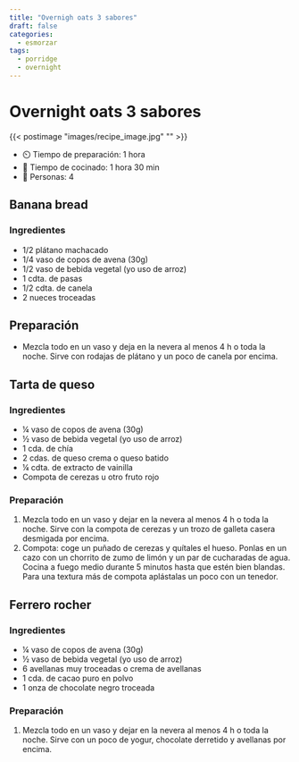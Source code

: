 ```yaml
---
title: "Overnigh oats 3 sabores"
draft: false 
categories: 
  - esmorzar 
tags: 
  - porridge
  - overnight
---
```


#  Overnight oats 3 sabores

{{< postimage "images/recipe_image.jpg" "" >}}


- ⏲️  Tiempo de preparación: 1 hora 
- 🍳 Tiempo de cocinado: 1 hora 30 min 
- 🍴 Personas: 4 

## Banana bread

### Ingredientes


- 1/2 plátano machacado⁠⁠
- 1/4 vaso de copos de avena⁠ (30g)⁠⁠
- 1/2 vaso de bebida vegetal (yo uso de arroz)⁠⁠
- 1 cdta. de pasas⁠⁠
- 1/2 cdta. de canela⁠⁠
- 2 nueces troceadas⁠⁠

## Preparación

- Mezcla todo en un vaso y deja en la nevera al menos 4 h o toda la noche. Sirve con rodajas de plátano y un poco de canela por encima.

## Tarta de queso

### Ingredientes

- ¼ vaso de copos de avena⁠ (30g)⁠⁠
- ½ vaso de bebida vegetal (yo uso de arroz)⁠⁠
- 1 cda. de chía⁠⁠
- 2 cdas. de queso crema o queso batido⁠⁠
- ¼ cdta. de extracto de vainilla⁠⁠
- Compota de cerezas u otro fruto rojo⁠⁠

### Preparación

1. Mezcla todo en un vaso y dejar en la nevera al menos 4 h o toda la noche. Sirve con la compota de cerezas y un trozo de galleta casera desmigada por encima.⁠⁠
2. Compota: coge un puñado de cerezas y quítales el hueso. Ponlas en un cazo con un chorrito de zumo de limón y un par de cucharadas de agua. Cocina a fuego medio durante 5 minutos hasta que estén bien blandas. Para una textura más de compota aplástalas un poco con un tenedor. 

## Ferrero rocher

### Ingredientes

- ¼ vaso de copos de avena⁠ (30g)⁠⁠
- ½ vaso de bebida vegetal (yo uso de arroz)⁠⁠
- 6 avellanas muy troceadas o crema de avellanas⁠⁠
- 1 cda. de cacao puro en polvo⁠⁠
- 1 onza de chocolate negro troceada⁠⁠

### Preparación

1. Mezcla todo en un vaso y dejar en la nevera al menos 4 h o toda la noche. Sirve con un poco de yogur, chocolate derretido y avellanas por encima.⁠⁠
